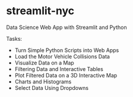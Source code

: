 # streamlit-nyc
 Data Science Web App with Streamlit and Python

Tasks:

* Turn Simple Python Scripts into Web Apps
* Load the Motor Vehicle Collisions Data
* Visualize Data on a Map
* Filtering Data and Interactive Tables
* Plot Filtered Data on a 3D Interactive Map
* Charts and Histograms
* Select Data Using Dropdowns